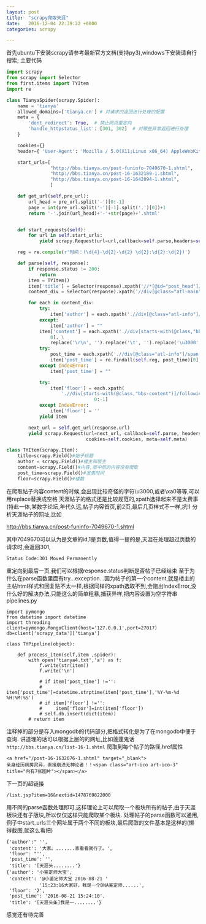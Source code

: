 ```yaml
---
layout: post
title:  "scrapy爬取天涯"
date:   2016-12-04 22:39:22 +0800
categories: scrapy

---
```

首先ubuntu下安装scrapy请参考最新官方文档(支持py3),windows下安装请自行搜索;
主要代码


```python
import scrapy
from scrapy import Selector
from first.items import TYItem
import re

class TianyaSpider(scrapy.Spider):
    name = 'tianya'
    allowed_domains=['tianya.cn'] # 对请求的返回进行处理的配置
    meta = {
        'dont_redirect': True,  # 禁止网页重定向
        'handle_httpstatus_list': [301, 302]  # 对哪些异常返回进行处理
    }

    cookies={}
    header={ 'User-Agent': 'Mozilla / 5.0(X11;Linux x86_64) AppleWebKit /537.36(KHTML, likeGecko) Chrome / 54.0.2840.71Safari / 537.36'}

    start_urls=[
                "http://bbs.tianya.cn/post-funinfo-7049670-1.shtml",
                "http://bbs.tianya.cn/post-16-1632189-1.shtml",
                "http://bbs.tianya.cn/post-16-1642094-1.shtml",
                ]

    def get_url(self,pre_url):
        url_head = pre_url.split('-')[0:-1]
        page = int(pre_url.split('-')[-1].split('.')[0])+1
        return '-'.join(url_head)+'-'+str(page)+'.shtml'


    def start_requests(self):
        for url in self.start_urls:
            yield scrapy.Request(url=url,callback=self.parse,headers=self.header,meta=self.meta)

    reg = re.compile(r'时间：(\d{4}-\d{2}-\d{2} \d{2}:\d{2}:\d{2})')

    def parse(self, response):
        if response.status != 200:
            return
        item = TYItem()
        item['title'] = Selector(response).xpath('//*[@id="post_head"]/h1/span[1]/span/text()').extract()[0]
        content_div = Selector(response).xpath('//div[@class="atl-main"]/div[starts-with(@class,"atl-item")]')

        for each in content_div:
            try:
                item['author'] = each.xpath('.//div[@class="atl-info"]/span/a/text()').extract()[0]
            except:
                item['author'] = ""
            item['content'] = each.xpath('.//div[starts-with(@class,"bbs-content")]').xpath('string(.)').extract()[
                0]. \
                replace('\r\n', '').replace('\t', '').replace('\u3000', '').replace('\n', "")
            try:
                post_time = each.xpath('.//div[@class="atl-info"]/span[2]/text()').extract()[0]
                item['post_time'] = re.findall(self.reg, post_time)[0]
            except IndexError:
                item['post_time'] = ""

            try:
                item['floor'] = each.xpath(
                    './/div[starts-with(@class,"bbs-content")]/following-sibling::div[1]/span/text()').extract()[0][
                                0:-1]
            except IndexError:
                item['floor'] = ''
            yield item

        next_url = self.get_url(response.url)
        yield scrapy.Request(url=next_url, callback=self.parse, headers=self.header,
                             cookies=self.cookies, meta=self.meta)

class TYItem(scrapy.Item):
    title=scrapy.Field()#帖子标题
    author = scrapy.Field()#楼主和层主
    content=scrapy.Field()#内容,层中层的内容没有爬取
    post_time=scrapy.Field()#发表时间
    floor=scrapy.Field()#楼数


```


在爬取帖子内容content的时候,会出现比较奇怪的字符\u3000,或者\xa0等等,可以用replace替换成空格
天涯帖子的格式还是比较规范的,xpath选择起来不是太费事(特此一体,某数字论坛,年代久远,帖子内容首页,前2页,最后几页样式不一样,坑!)
分析天涯帖子的网址,比如


http://bbs.tianya.cn/post-funinfo-7049670-1.shtml

其中7049670可以认为是文章的id,1是页数,值得一提的是,天涯在处理超过页数的请求时,会返回301,

```
Status Code:301 Moved Permanently
```

重定向到最后一页,我们可以根据response.status判断是否帖子已经结束
至于为什么在parse函数里面有try...exception...因为帖子的第一个content,就是楼主的主帖html样式和回复贴不太一样,根据同样的xpath选取不到,会跑出IndexError,没什么好的解决办法,只能这么的简单粗暴,捕获异样,把内容设置为空字符串
pipelines.py


```
import pymongo
from datetime import datetime
import threading
client=pymongo.MongoClient(host='127.0.0.1',port=27017)
db=client['scrapy_data']['tianya']

class TYPipeline(object):

    def process_item(self,item ,spider):
        with open('tianya4.txt','a') as f:
            f.write(str(item))
            f.write('\n')

            # if item['post_time'] !='':
            #     item['post_time']=datetime.strptime(item['post_time'],'%Y-%m-%d %H:%M:%S')
            # if item['floor'] !='':
            #     item['floor']=int(item['floor'])
            # self.db.insert(dict(item))
        # return item
```


注释掉的部分是存入mongodb的代码部分,把格式转化是为了在mongodb中便于查询.
讲道理的话可以根据上层的的网址,比如莲蓬鬼话```http://bbs.tianya.cn/list-16-1.shtml```
爬取到每个帖子的路径,href属性


```
<a href="/post-16-1632076-1.shtml" target="_blank">
亲身经历病房灵异，直接崩溃无神论者！！<span class="art-ico art-ico-3" title="内有7张图片"></span></a>
```


下一页的超链接

```
/list.jsp?item=16&nextid=1478769822000
```

用不同的parse函数处理即可,这样理论上可以爬取一个板块所有的帖子,由于天涯板块还有子版块,所以仅仅这样只能爬取某个板块.
处理帖子的parse函数可以通用,例子中start_urls三个网址属于两个不同的板块,最后爬取的文件基本是这样的(懒得截图,就这么看把)


```
{'author':" '',
 'content': '大家。.......家看看就行了。',
 'floor': "'',
 'post_time': '',
 'title': '[天涯头........'}
{'author': '小鉴定师大宝',
 'content': '@小鉴定师大宝 2016-08-21 '
            '15:23:16大家好，我是一个DNA鉴定师......',
 'floor': '2',
 'post_time': '2016-08-21 15:24:10',
 'title': '[天涯头条]我是一........'}
```

感觉还有待完善
